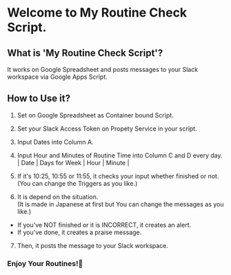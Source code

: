 # Welcome to My Routine Check Script.

## What is 'My Routine Check Script'?
It works on Google Spreadsheet and posts messages to your Slack workspace via Google Apps Script.

## How to Use it?
1. Set on Google Spreadsheet as Container bound Script.

2. Set your Slack Access Token on Propety Service in your script.

3. Input Dates into Column A.

4. Input Hour and Minutes of Routine Time into Column C and D every day.
| Date | Days for Week | Hour | Minute |

5. If it's 10:25, 10:55 or 11:55, it checks your input whether finished or not.  
(You can change the Triggers as you like.)

6. It is depend on the situation.  
(It is made in Japanese at first but You can change the messages as you like.)  
- If you've NOT finished or it is INCORRECT, it creates an alert.  
- If you've done, it creates a praise message.

7. Then, it posts the message to your Slack workspace.

### Enjoy Your Routines!👋

